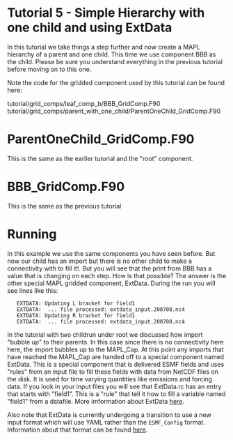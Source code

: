 # Tutorial 5 - Simple Hierarchy with one child and using ExtData
In this tutorial we take things a step further and now create a MAPL hierarchy of a parent and one child. This time we use component BBB as the child. Please be sure you understand everything in the previous tutorial before moving on to this one.

Note the code for the gridded component used by this tutorial can be found here:

tutorial/grid_comps/leaf_comp_b/BBB_GridComp.F90
tutorial/grid_comps/parent_with_one_child/ParentOneChild_GridComp.F90

# ParentOneChild_GridComp.F90

This is the same as the earlier tutorial and the "root" component.

# BBB_GridComp.F90
This is the same as the previous tutorial

# Running
In this example we use the same components you have seen before. But now our child has an import but there is no other child to make a connectivity with to fill it!. But you will see that the print from BBB has a value that is changing on each step. How is that possible? The answer is the other special MAPL gridded component, ExtData. During the run you will see lines like this:
```
   EXTDATA: Updating L bracket for field1
   EXTDATA:  ... file processed: extdata_input.200708.nc4
   EXTDATA: Updating R bracket for field1
   EXTDATA:  ... file processed: extdata_input.200708.nc4
```
In the tutorial with two childrun under root we discussed how import "bubble up" to their parents. In this case since there is no connectivity here here, the import bubbles up to the MAPL_Cap. At this point any imports that have reached the MAPL_Cap are handed off to a special component named ExtData. This is a special component that is delivered ESMF fields and uses "rules" from an input file to fill these fields with data from NetCDF files on the disk. It is used for time varying quantities like emissions and forcing data. If you look in your input files you will see that ExtData.rc has an entry that starts with "field1". This is a "rule" that tell it how to fill a variable named "field1" from a datafile. More imformation about ExtData [here](https://github.com/GEOS-ESM/MAPL/wiki/MAPL-ExtData-Component).

Also note that ExtData is currently undergoing a transition to use a new input format which will use YAML rather than the `ESMF_Config` format. Information about that format can be found [here](https://github.com/GEOS-ESM/MAPL/wiki/ExtData-Next-Generation---User-Guide).

